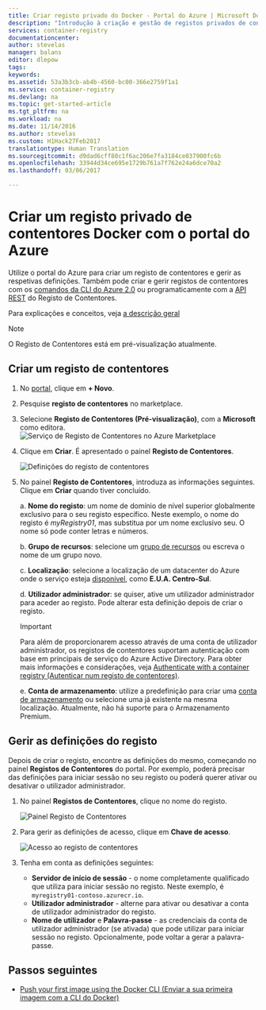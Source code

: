 ```yaml
---
title: Criar registo privado do Docker - Portal do Azure | Microsoft Docs
description: "Introdução à criação e gestão de registos privados de contentores Docker com o portal do Azure"
services: container-registry
documentationcenter: 
author: stevelas
manager: balans
editor: dlepow
tags: 
keywords: 
ms.assetid: 53a3b3cb-ab4b-4560-bc00-366e2759f1a1
ms.service: container-registry
ms.devlang: na
ms.topic: get-started-article
ms.tgt_pltfrm: na
ms.workload: na
ms.date: 11/14/2016
ms.author: stevelas
ms.custom: H1Hack27Feb2017
translationtype: Human Translation
ms.sourcegitcommit: d9dad6cff80c1f6ac206e7fa3184ce037900fc6b
ms.openlocfilehash: 33944d34ce695e1729b761a7f762e24a6dce70a2
ms.lasthandoff: 03/06/2017

---
```


# <a name="create-a-private-docker-container-registry-using-the-azure-portal"></a>Criar um registo privado de contentores Docker com o portal do Azure
Utilize o portal do Azure para criar um registo de contentores e gerir as respetivas definições. Também pode criar e gerir registos de contentores com os [comandos da CLI do Azure 2.0](container-registry-get-started-azure-cli.md) ou programaticamente com a [API REST](https://go.microsoft.com/fwlink/p/?linkid=834376) do Registo de Contentores.

Para explicações e conceitos, veja [a descrição geral](container-registry-intro.md)


> [!NOTE]
> O Registo de Contentores está em pré-visualização atualmente.


## <a name="create-a-container-registry"></a>Criar um registo de contentores
1. No [portal](https://portal.azure.com), clique em **+ Novo**.
2. Pesquise **registo de contentores** no marketplace.
3. Selecione **Registo de Contentores (Pré-visualização)**, com a **Microsoft** como editora. 
    ![Serviço de Registo de Contentores no Azure Marketplace](./media/container-registry-get-started-portal/container-registry-marketplace.png)
4. Clique em **Criar**. É apresentado o painel **Registo de Contentores**.

    ![Definições do registo de contentores](./media/container-registry-get-started-portal/container-registry-settings.png)
5. No painel **Registo de Contentores**, introduza as informações seguintes. Clique em **Criar** quando tiver concluído.
   
    a. **Nome do registo**: um nome de domínio de nível superior globalmente exclusivo para o seu registo específico. Neste exemplo, o nome do registo é *myRegistry01*, mas substitua por um nome exclusivo seu. O nome só pode conter letras e números.
   
    b. **Grupo de recursos**: selecione um [grupo de recursos](../azure-resource-manager/resource-group-overview.md#resource-groups) ou escreva o nome de um grupo novo. 
   
    c. **Localização**: selecione a localização de um datacenter do Azure onde o serviço esteja [disponível](https://azure.microsoft.com/regions/services/), como **E.U.A. Centro-Sul**. 
   
    d. **Utilizador administrador**: se quiser, ative um utilizador administrador para aceder ao registo. Pode alterar esta definição depois de criar o registo.
   
    > [!IMPORTANT]
    > Para além de proporcionarem acesso através de uma conta de utilizador administrador, os registos de contentores suportam autenticação com base em principais de serviço do Azure Active Directory. Para obter mais informações e considerações, veja [Authenticate with a container registry (Autenticar num registo de contentores)](container-registry-authentication.md).
    >
    
    e. **Conta de armazenamento**: utilize a predefinição para criar uma [conta de armazenamento](../storage/storage-introduction.md) ou selecione uma já existente na mesma localização. Atualmente, não há suporte para o Armazenamento Premium.


## <a name="manage-registry-settings"></a>Gerir as definições do registo
Depois de criar o registo, encontre as definições do mesmo, começando no painel **Registos de Contentores** do portal. Por exemplo, poderá precisar das definições para iniciar sessão no seu registo ou poderá querer ativar ou desativar o utilizador administrador.

1. No painel **Registos de Contentores**, clique no nome do registo.
   
    ![Painel Registo de Contentores](./media/container-registry-get-started-portal/container-registry-blade.png)
2. Para gerir as definições de acesso, clique em **Chave de acesso**.
   
    ![Acesso ao registo de contentores](./media/container-registry-get-started-portal/container-registry-access.png)
3. Tenha em conta as definições seguintes:
   
   * **Servidor de início de sessão** - o nome completamente qualificado que utiliza para iniciar sessão no registo. Neste exemplo, é `myregistry01-contoso.azurecr.io`.
   * **Utilizador administrador** - alterne para ativar ou desativar a conta de utilizador administrador do registo.
   * **Nome de utilizador** e **Palavra-passe** - as credenciais da conta de utilizador administrador (se ativada) que pode utilizar para iniciar sessão no registo. Opcionalmente, pode voltar a gerar a palavra-passe.

## <a name="next-steps"></a>Passos seguintes
* [Push your first image using the Docker CLI (Enviar a sua primeira imagem com a CLI do Docker)](container-registry-get-started-docker-cli.md)




